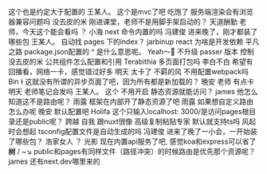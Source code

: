 这个也是约定大于配置的
王某人。
这个是mvc了吧
吃饱了
服务端渲染会有浏览器兼容问题吗
没去皮的米
刚进课堂，老师不是用脚手架启动的？
天道酬勤
老师，今天这个能会看吗 ？
小海
next 命令内置的吗
冯建俊
进来晚了，刚才都装了哪些包
王某人。
自动找  pages  下的index？
jarbinup
react 为啥是开发依赖
平凡之路
package.json配置的 ^ 是什么意思呢。
Yeah～💋
不升级
passer
版本 控制
没去皮的米
公共组件怎么配置和引用
Terabithia
多页面打包吗
李白不白
希望有回播看，网络一卡，感觉错过好多
明天
太卡了
不羁的风
不用配置webpack吗
Bin 
这就没有所谓的异步页面了吧，因为所有都是新加载的？
晚安
老师 有点卡
明天
老师笔记会发吗
王某人。
这个  不用开启 静态资源就能访问？
james
他怎么知道这不是路由呢？
雨露
框架在内部开了静态资源了吧
雨露
如果想自定义路由怎么办呢
晚安
默认配置吧
Holifa
这个只输入localhost: 3000/是访问pages根目录还是public呢？
跨越 自我
跟nuxt很像
高级复制粘贴专家
默认就支持ts吗
风起时会想起
tsconfig配置文件是自动生成的吗
冯建俊
进来了晚了一小会，一开始装了哪些包？
浩家女人
？
光影
现在内置api服务了吧, 感觉koa和express可以省了
__树__ / ~↘
public和pages有同样文件（路径冲突）的时候路由是优先那个资源呢？
james
还有next.dev哪里来的